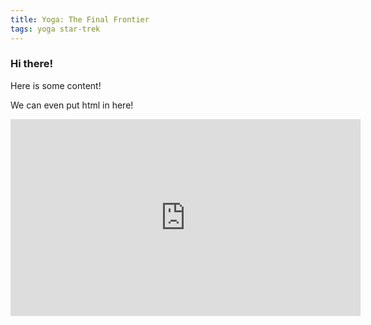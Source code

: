 ```yaml
---
title: Yoga: The Final Frontier
tags: yoga star-trek
---
```


### Hi there!

Here is some content!

We can even put html in here!

<iframe width="560" height="315" src="https://www.youtube.com/embed/6pXXesfZchs" frameborder="0" allowfullscreen></iframe>
